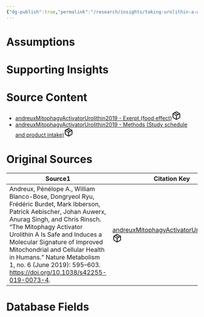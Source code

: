 ```yaml
---
{"dg-publish":true,"permalink":"/research/insights/taking-urolithin-a-with-high-protein-yogurt-17-grams-in-the-morning-while-fasting-does-not-impact-the-bioavailability-of-urolithin-a-at-doses-of-500-mg-or-1000-mg/"}
---
```


# Assumptions
<div><ul class="dataview list-view-ul"></ul></div>

# Supporting Insights
<div><ul class="dataview list-view-ul"></ul></div>

# Source Content
<div><ul class="dataview list-view-ul"><li><span><a data-tooltip-position="top" aria-label="Research/Source Content/andreuxMitophagyActivatorUrolithin2019 - Exerpt (food effect).md" data-href="Research/Source Content/andreuxMitophagyActivatorUrolithin2019 - Exerpt (food effect).md" href="Research/Source Content/andreuxMitophagyActivatorUrolithin2019 - Exerpt (food effect).md" class="internal-link" target="_blank" rel="noopener" fileclass-name="Research Links">andreuxMitophagyActivatorUrolithin2019 - Exerpt (food effect)</a><a class="metadata-menu fileclass-icon"><svg xmlns="http://www.w3.org/2000/svg" width="24" height="24" viewBox="0 0 24 24" fill="none" stroke="currentColor" stroke-width="2" stroke-linecap="round" stroke-linejoin="round" class="svg-icon lucide-package"><path d="m7.5 4.27 9 5.15"></path><path d="M21 8a2 2 0 0 0-1-1.73l-7-4a2 2 0 0 0-2 0l-7 4A2 2 0 0 0 3 8v8a2 2 0 0 0 1 1.73l7 4a2 2 0 0 0 2 0l7-4A2 2 0 0 0 21 16Z"></path><path d="m3.3 7 8.7 5 8.7-5"></path><path d="M12 22V12"></path></svg></a></span></li><li><span><a data-tooltip-position="top" aria-label="Research/Source Content/andreuxMitophagyActivatorUrolithin2019 - Methods (Study schedule and product intake).md" data-href="Research/Source Content/andreuxMitophagyActivatorUrolithin2019 - Methods (Study schedule and product intake).md" href="Research/Source Content/andreuxMitophagyActivatorUrolithin2019 - Methods (Study schedule and product intake).md" class="internal-link" target="_blank" rel="noopener" fileclass-name="Research Links">andreuxMitophagyActivatorUrolithin2019 - Methods (Study schedule and product intake)</a><a class="metadata-menu fileclass-icon"><svg xmlns="http://www.w3.org/2000/svg" width="24" height="24" viewBox="0 0 24 24" fill="none" stroke="currentColor" stroke-width="2" stroke-linecap="round" stroke-linejoin="round" class="svg-icon lucide-package"><path d="m7.5 4.27 9 5.15"></path><path d="M21 8a2 2 0 0 0-1-1.73l-7-4a2 2 0 0 0-2 0l-7 4A2 2 0 0 0 3 8v8a2 2 0 0 0 1 1.73l7 4a2 2 0 0 0 2 0l7-4A2 2 0 0 0 21 16Z"></path><path d="m3.3 7 8.7 5 8.7-5"></path><path d="M12 22V12"></path></svg></a></span></li></ul></div>

# Original Sources
<div><table class="dataview table-view-table"><thead class="table-view-thead"><tr class="table-view-tr-header"><th class="table-view-th"><span>Source</span><span class="dataview small-text">1</span></th><th class="table-view-th"><span>Citation Key</span></th></tr></thead><tbody class="table-view-tbody"><tr><td><span>Andreux, Pénélope A., William Blanco-Bose, Dongryeol Ryu, Frédéric Burdet, Mark Ibberson, Patrick Aebischer, Johan Auwerx, Anurag Singh, and Chris Rinsch. “The Mitophagy Activator Urolithin A Is Safe and Induces a Molecular Signature of Improved Mitochondrial and Cellular Health in Humans.” Nature Metabolism 1, no. 6 (June 2019): 595–603. <a rel="noopener" class="external-link" href="https://doi.org/10.1038/s42255-019-0073-4" target="_blank">https://doi.org/10.1038/s42255-019-0073-4</a>.</span></td><td><span><a data-tooltip-position="top" aria-label="Research/Evidence Sources/andreuxMitophagyActivatorUrolithin2019.md" data-href="Research/Evidence Sources/andreuxMitophagyActivatorUrolithin2019.md" href="Research/Evidence Sources/andreuxMitophagyActivatorUrolithin2019.md" class="internal-link" target="_blank" rel="noopener" fileclass-name="Research Links">andreuxMitophagyActivatorUrolithin2019</a><a class="metadata-menu fileclass-icon"><svg xmlns="http://www.w3.org/2000/svg" width="24" height="24" viewBox="0 0 24 24" fill="none" stroke="currentColor" stroke-width="2" stroke-linecap="round" stroke-linejoin="round" class="svg-icon lucide-package"><path d="m7.5 4.27 9 5.15"></path><path d="M21 8a2 2 0 0 0-1-1.73l-7-4a2 2 0 0 0-2 0l-7 4A2 2 0 0 0 3 8v8a2 2 0 0 0 1 1.73l7 4a2 2 0 0 0 2 0l7-4A2 2 0 0 0 21 16Z"></path><path d="m3.3 7 8.7 5 8.7-5"></path><path d="M12 22V12"></path></svg></a></span></td></tr></tbody></table></div>

# Database Fields